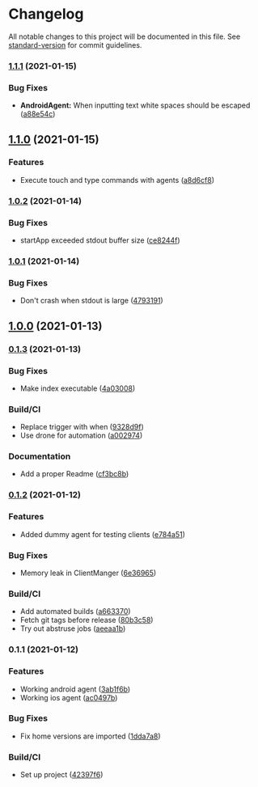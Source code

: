 # Changelog

All notable changes to this project will be documented in this file. See [standard-version](https://github.com/conventional-changelog/standard-version) for commit guidelines.

### [1.1.1](https://github.com/gergof/automated-screenshots/compare/v1.1.0...v1.1.1) (2021-01-15)


### Bug Fixes

* **AndroidAgent:** When inputting text white spaces should be escaped ([a88e54c](https://github.com/gergof/automated-screenshots/commit/a88e54ce8e9c9aba2333cb61cc608aa604db2e31))

## [1.1.0](https://github.com/gergof/automated-screenshots/compare/v1.0.2...v1.1.0) (2021-01-15)


### Features

* Execute touch and type commands with agents ([a8d6cf8](https://github.com/gergof/automated-screenshots/commit/a8d6cf8a92eb4f4178ae680c74cb6042c92e2251))

### [1.0.2](https://github.com/gergof/automated-screenshots/compare/v1.0.1...v1.0.2) (2021-01-14)


### Bug Fixes

* startApp exceeded stdout buffer size ([ce8244f](https://github.com/gergof/automated-screenshots/commit/ce8244f98a07e80c1b16f4aabd7f0a47937e2473))

### [1.0.1](https://github.com/gergof/automated-screenshots/compare/v1.0.0...v1.0.1) (2021-01-14)


### Bug Fixes

* Don't crash when stdout is large ([4793191](https://github.com/gergof/automated-screenshots/commit/4793191b1188d12f45e20ac288cf4f9110bca0d6))

## [1.0.0](https://github.com/gergof/automated-screenshots/compare/v0.1.3...v1.0.0) (2021-01-13)

### [0.1.3](https://github.com/gergof/automated-screenshots/compare/v0.1.2...v0.1.3) (2021-01-13)


### Bug Fixes

* Make index executable ([4a03008](https://github.com/gergof/automated-screenshots/commit/4a030088c82c227c5f3f5f6ce8bec824c6d18837))


### Build/CI

* Replace trigger with when ([9328d9f](https://github.com/gergof/automated-screenshots/commit/9328d9fcb83e71937f4ed4fad84d7ef1f7eafb15))
* Use drone for automation ([a002974](https://github.com/gergof/automated-screenshots/commit/a002974ddf04c7f22967a6219f02cfd6be584e2d))


### Documentation

* Add a proper Readme ([cf3bc8b](https://github.com/gergof/automated-screenshots/commit/cf3bc8b87ee7f8f2f16c7d61ab7f210fe417f786))

### [0.1.2](https://github.com/gergof/automated-screenshots/compare/v0.1.1...v0.1.2) (2021-01-12)


### Features

* Added dummy agent for testing clients ([e784a51](https://github.com/gergof/automated-screenshots/commit/e784a511d996663113a47b2b9f233bbf7ddb09ae))


### Bug Fixes

* Memory leak in ClientManger ([6e36965](https://github.com/gergof/automated-screenshots/commit/6e3696572c19c2dfdf379804b92cda1160594c8b))


### Build/CI

* Add automated builds ([a663370](https://github.com/gergof/automated-screenshots/commit/a66337048e1cf8c8dc98401c188e4e3c99d5acc8))
* Fetch git tags before release ([80b3c58](https://github.com/gergof/automated-screenshots/commit/80b3c58cc49e6710569fad4b7b921672095ae532))
* Try out abstruse jobs ([aeeaa1b](https://github.com/gergof/automated-screenshots/commit/aeeaa1b986f442e43e64efd359f5e5369b4af0e8))

### 0.1.1 (2021-01-12)


### Features

* Working android agent ([3ab1f6b](https://github.com/gergof/automated-screenshots/commit/3ab1f6b3bae8f2dbf98a4f518cf478094efa9b8b))
* Working ios agent ([ac0497b](https://github.com/gergof/automated-screenshots/commit/ac0497b6aa236f194d7ed14a237173235ec35797))


### Bug Fixes

* Fix home versions are imported ([1dda7a8](https://github.com/gergof/automated-screenshots/commit/1dda7a8a5c840026d21f1af9f1be24762ed87d4a))


### Build/CI

* Set up project ([42397f6](https://github.com/gergof/automated-screenshots/commit/42397f6f6957ab88e05c88a438a329e99deb9320))
